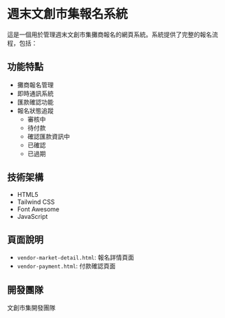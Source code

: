 # 週末文創市集報名系統

這是一個用於管理週末文創市集攤商報名的網頁系統。系統提供了完整的報名流程，包括：

## 功能特點

- 攤商報名管理
- 即時通訊系統
- 匯款確認功能
- 報名狀態追蹤
  - 審核中
  - 待付款
  - 確認匯款資訊中
  - 已確認
  - 已過期

## 技術架構

- HTML5
- Tailwind CSS
- Font Awesome
- JavaScript

## 頁面說明

- `vendor-market-detail.html`: 報名詳情頁面
- `vendor-payment.html`: 付款確認頁面

## 開發團隊

文創市集開發團隊 